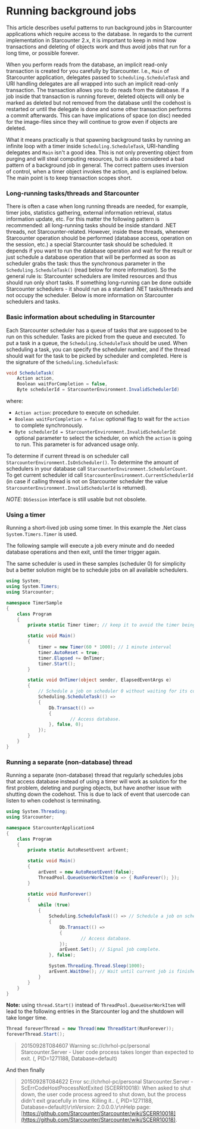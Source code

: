 # Running background jobs

This article describes useful patterns to run background jobs in Starcounter applications which require access to the database. In regards to the current implementation in Starcounter 2.x, it is important to keep in mind how transactions and deleting of objects work and thus avoid jobs that run for a long time, or possible forever.

When you perform reads from the database, an implicit read-only transaction is created for you carefully by Starcounter. I.e., `Main` of Starcounter application, delegates passed to `Scheduling.ScheduleTask` and URI handling delegates are all wrapped into such an implicit read-only transaction. The transaction allows you to do reads from the database. If a job inside that transaction is running forever, deleted objects will only be marked as deleted but not removed from the database until the codehost is restarted or until the delegate is done and some other transaction performs a commit afterwards. This can have implications of space \(on disc\) needed for the image-files since they will continue to grow even if objects are deleted.

What it means practically is that spawning background tasks by running an infinite loop with a timer inside `Scheduling.ScheduleTask`, URI-handling delegates and `Main` isn't a good idea. This is not only preventing object from purging and will steal computing resources, but is also considered a bad pattern of a background job in general. The correct pattern uses inversion of control, when a timer object invokes the action, and is explained below. The main point is to keep transaction scopes short.

### Long-running tasks/threads and Starcounter

There is often a case when long running threads are needed, for example, timer jobs, statistics gathering, external information retrieval, status information update, etc. For this matter the following pattern is recommended: all long-running tasks should be inside standard .NET threads, not Starcounter-related. However, inside these threads, whenever Starcounter operation should be performed \(database access, operation on the session, etc.\) a special Starcounter task should be scheduled. It depends if you want to run the database operation and wait for the result or just schedule a database operation that will be performed as soon as scheduler grabs the task: thus the synchronous parameter in the `Scheduling.ScheduleTask()` \(read below for more information\). So the general rule is: Starcounter schedulers are limited resources and thus should run only short tasks. If something long-running can be done outside Starcounter schedulers - it should run as a standard .NET tasks/threads and not occupy the scheduler. Below is more information on Starcounter schedulers and tasks.

### Basic information about scheduling in Starcounter

Each Starcounter scheduler has a queue of tasks that are supposed to be run on this scheduler. Tasks are picked from the queue and executed. To put a task in a queue, the `Scheduling.ScheduleTask` should be used. When scheduling a task, you can specify the scheduler number, and if the thread should wait for the task to be picked by scheduler and completed. Here is the signature of the `Scheduling.ScheduleTask`:

```csharp
void ScheduleTask(
    Action action,
    Boolean waitForCompletion = false,
    Byte schedulerId = StarcounterEnvironment.InvalidSchedulerId)
```

where:

* `Action action`: procedure to execute on scheduler.
* `Boolean waitForCompletion = false`: optional flag to wait for the `action` to complete synchronously.
* `Byte schedulerId = StarcounterEnvironment.InvalidSchedulerId`: optional parameter to select the scheduler, on which the `action` is going to run. This parameter is for advanced usage only.

To determine if current thread is on scheduler call `StarcounterEnvironment.IsOnScheduler()`. To determine the amount of schedulers in your database call `StarcounterEnvironment.SchedulerCount`. To get current scheduler id call `StarcounterEnvironment.CurrentSchedulerId` \(in case if calling thread is not on Starcounter scheduler the value `StarcounterEnvironment.InvalidSchedulerId` is returned\).

_NOTE_: `DbSession` interface is still usable but not obsolete.

### Using a timer

Running a short-lived job using some timer. In this example the .Net class `System.Timers.Timer` is used.

The following sample will execute a job every minute and do needed database operations and then exit, until the timer trigger again.

The same scheduler is used in these samples \(scheduler 0\) for simplicity but a better solution might be to schedule jobs on all available schedulers.

```csharp
using System;
using System.Timers;
using Starcounter;

namespace TimerSample
{
    class Program
    {
        private static Timer timer; // keep it to avoid the timer being GC:ed

        static void Main()
        {
            timer = new Timer(60 * 1000); // 1 minute interval
            timer.AutoReset = true;
            timer.Elapsed += OnTimer;
            timer.Start();
        }

        static void OnTimer(object sender, ElapsedEventArgs e)
        {
            // Schedule a job on scheduler 0 without waiting for its completion.
            Scheduling.ScheduleTask(() =>
            {
                Db.Transact(() =>
                {
                        // Access database.
                }, false, 0);
            });
        }
    }
}
```

### Running a separate \(non-database\) thread

Running a separate \(non-database\) thread that regularly schedules jobs that access database instead of using a timer will work as solution for the first problem, deleting and purging objects, but have another issue with shutting down the codehost. This is due to lack of event that usercode can listen to when codehost is terminating.

```csharp
using System.Threading;
using Starcounter;

namespace StarcounterApplication4
{
    class Program
    {
        private static AutoResetEvent arEvent;

        static void Main()
        {
            arEvent = new AutoResetEvent(false);
            ThreadPool.QueueUserWorkItem(o => { RunForever(); });
        }

        static void RunForever()
        {
            while (true)
            {
                Scheduling.ScheduleTask(() => // Schedule a job on scheduler 0
                {
                    Db.Transact(() =>
                    {
                            // Access database.
                    });
                    arEvent.Set(); // Signal job complete.
                }, false);

                System.Threading.Thread.Sleep(1000);
                arEvent.WaitOne(); // Wait until current job is finished
            }
        }
    }
}
```

**Note:** using `thread.Start()` instead of `ThreadPool.QueueUserWorkItem` will lead to the following entries in the Starcounter log and the shutdown will take longer time.

```csharp
Thread foreverThread = new Thread(new ThreadStart(RunForever));
foreverThread.Start();
```

> 20150928T084607 Warning sc://chrhol-pc/personal Starcounter.Server - User code process takes longer than expected to exit. \(, PID=1271188, Database=default\)

And then finally

> 20150928T084622 Error sc://chrhol-pc/personal Starcounter.Server - ScErrCodeHostProcessNotExited \(SCERR10018\): When asked to shut down, the user code process agreed to shut down, but the process didn't exit gracefully in time. Killing it.. \(, PID=1271188, Database=default\)\r\nVersion: 2.0.0.0.\r\nHelp page: [https://github.com/Starcounter/Starcounter/wiki/SCERR10018](https://github.com/Starcounter/Starcounter/wiki/SCERR10018).

